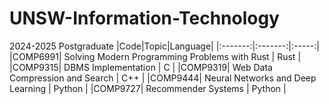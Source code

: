 # UNSW-Information-Technology
2024-2025 Postgraduate
|Code|Topic|Language|
|:-------:|:-------:|:-----:|
|COMP6991| Solving Modern Programming Problems with Rust | Rust |
|COMP9315| DBMS Implementation | C |
|COMP9319| Web Data Compression and Search | C++ |
|COMP9444| Neural Networks and Deep Learning | Python |
|COMP9727| Recommender Systems | Python |

